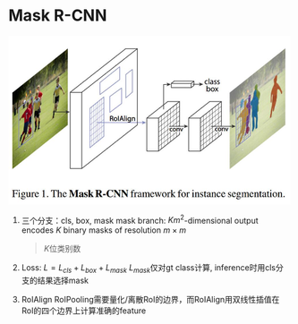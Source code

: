 # Mask R-CNN

![maskrcnn](./.assets/maskrcnn.jpg)
1. 三个分支：cls, box, mask
   mask branch: $Km^2$-dimensional output  encodes $K$ binary masks of resolution $m\times m$
   > $K$位类别数

2. Loss: $L=L_{cls}+L_{box}+L_{mask}$
   $L_{mask}$仅对gt class计算, inference时用cls分支的结果选择mask

3. RoIAlign
   RoIPooling需要量化/离散RoI的边界，而RoIAlign用双线性插值在RoI的四个边界上计算准确的feature
